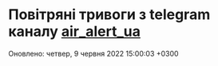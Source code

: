 # Повітряні тривоги з telegram каналу [air_alert_ua](https://t.me/air_alert_ua)

Оновлено:
четвер, 9 червня 2022 15:00:03 +0300
